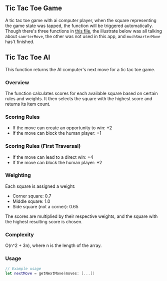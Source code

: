 ## Tic Tac Toe Game
A tic tac toe game with ai computer player, when the square representing the game state was tapped, the function will be triggered automatically.  
Though there's three functions in [this file](https://github.com/haner0834/Tic-Tac-Toe/blob/main/Tic%20Tac%20Toe/AIPlayer.swift), the illustrate below was all talking about `samrterMove`, the other was not used in this app, and `muchSmarterMove` has't finished.  

## Tic Tac Toe AI

This function returns the AI computer's next move for a tic tac toe game.

### Overview

The function calculates scores for each available square based on certain rules and weights. It then selects the square with the highest score and returns its item count.

### Scoring Rules

- If the move can create an opportunity to win: +2
- If the move can block the human player: +1

### Scoring Rules (First Traversal)

- If the move can lead to a direct win: +4
- If the move can block the human player: +2

### Weighting

Each square is assigned a weight:
- Corner square: 0.7
- Middle square: 1.0
- Side square (not a corner): 0.65

The scores are multiplied by their respective weights, and the square with the highest resulting score is chosen.

### Complexity

O(n^2 + 3n), where n is the length of the array.

### Usage

```swift
// Example usage
let nextMove = getNextMove(moves: [...])
